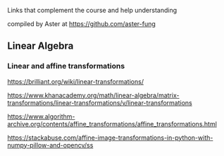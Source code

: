 Links that complement the course and help understanding

compiled by Aster at https://github.com/aster-fung


## Linear Algebra
### Linear and affine transformations

https://brilliant.org/wiki/linear-transformations/

https://www.khanacademy.org/math/linear-algebra/matrix-transformations/linear-transformations/v/linear-transformations

https://www.algorithm-archive.org/contents/affine_transformations/affine_transformations.html

https://stackabuse.com/affine-image-transformations-in-python-with-numpy-pillow-and-opencv/ss